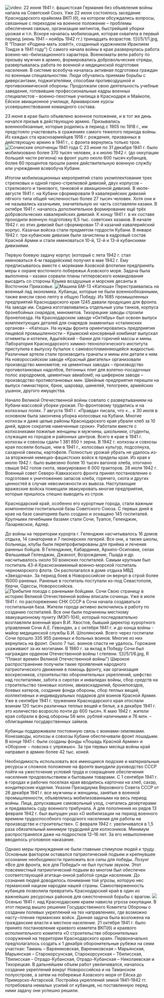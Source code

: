 ![video:](https://rutube.ru/video/ee285bb5a4579bbb6423710d29d523f6/ "")
22 июня 1941 г. фашистская Германия без объявления войны напала на Советский Союз. Уже 22 июня состоялось заседание Краснодарского крайкома ВКП (б), на котором обсуждались вопросы, связанные с переходом на военное положение – проблемы обеспечения связью, организации митингов, быстрейшей уборки урожая и т.п. Вскоре началась мобилизация, которая охватила в первый период (июнь 1941 – ноябрь 1942 гг.) тринадцать  возрастов. 
![](/5/1/1.jpg, R "Плакат «Родина-мать зовёт!», созданный художником Ираклием Тоидзе в 1941 году")
С самого начала войны в крае развернулась работа военно-мо¬билизационного характера. Военкоматы вели работу по призыву мужчин в армию, формировались добровольческие отряды, развертывалась работа по военной и медицинской подготовке населения. В системе всеобуча началась активная подготовка граждан по военным специальностям. Люди обучались приемам борьбы с диверсантами, поджигателями, способам противоздушной и противохимической обороны. Продолжали свою деятельность учебные заведения, готовившие профессиональные кадры военных специалистов – военно-пехотные училища в Краснодаре и Майкопе, Ейское авиационное училище, Армавирские курсы усовершенствования командного состава.

23 июня в крае было объявлено военное положение, и в тот же день начался призыв в действующую армию. Призывались военнообязанные, которые родились в период с 1905 по 1918 г., им предстояло участвовать в сражениях самого тяжелого периода войны. Из каждых ста красноармейцев 1918 г. рождения, призванных в действующую армию в 1941 г., с фронта вернулись только трое. 
![](/5/1/2.jpg "Сочинские ополченцы 1941 года")
С 23 июня по 31 декабря 1941 г. было мобилизовано более 370 тысяч человек, а к июлю 1942 г. (до оккупации большей части региона) на фронт ушло около 600 тысяч кубанцев, более 60 процентов прошли ранее действительную военную службу или учреждения всевобуча Кубани.

Итогом мобилизационных мероприятий стало укомплектование трех стрелковых и одной горно-стрелковой дивизий, двух корпусов – стрелкового и танкового, танковой и авиационной дивизий. В июле-августе 1941 г. на Кубани сформировали 9 кавалерийских дивизий лёгкого типа общей численностью более 27 тысяч человек. Хотя они и не назывались казачьими, значительную их часть составляли казаки. В октябре 1941 г. началось дополнительное формирование ещё трёх добровольческих кавалерийских дивизий. К концу 1941 г. в их составе проходили военную подготовку 6,5 тыс. советских казаков. В начале 1942 г. из этих дивизий был сформирован 17-й казачий кавалерийский корпус. Казачьи войска стали предметом гордости Кубани. В январе 1942 г. три кубанские дивизии были зачислены в кадровый состав Красной Армии и стали именоваться 10-й, 12-й и 13-й кубанскими дивизиями.

Первую боевую задачу корпус (который с лета 1942 г. стал именоваться 4-м гвардейским) получил в мае 1942 г. Ему предписывалось вместе с моряками Азовской флотилии предпринять меры к охране восточного побережья Азовского моря. Задача была выполнена – казаки сорвали планы гитлеровского командования высадить со стороны Крыма воздушные и морские десанты в Восточном Приазовье.
![](/5/1/4.jpg "Машина БМ-13 «Катюша»")
Перестраивалась на военный лад экономика. Кубанцы, которые не были военнообязанными, также внесли свою лепту в общую Победу. Из 1685 промышленных предприятий Краснодарского края 1245 давали продукцию для фронта. На заводе им. Седина изготавливались отдельные узлы танков, корпуса бронебойных снарядов, минометов. Тихорецкие заводы строили бронепоезда. На Краснодарском заводе «Октябрь» был освоен выпуск комплектующих деталей для снарядов знаменитых «сталинских органов» - «Катюш». На нужды фронта ориентировались предприятия пищевой промышленности – Крымский консервный комбинат выпускал огнеметы и котелки, Адыгейский – банки для горючей массы и мины. Лаборатория Краснодарского химико-технологического института приступила к выпуску бутылок с самовоспламеняющейся жидкостью. Различные артели стали производить гранаты и мины или детали к ним. На новороссийском заводе «Красный двигатель» организовали производство минометов; на цементных заводах – производство противотанковых надолбов, бетонных плит для взлетно-посадочных полос аэродромов, цементных авиабомб; на шиферном заводе – производство противотанковых мин. Швейные предприятия перешли на выпуск гимнастерок, брюк, шаровар, шинелей, телогреек, армейских ушанок, другого имущества. 

Начало Великой Отечественной войны совпало с развертыванием на Кубани массовой уборки урожая. По-фронтовому трудились и на колхозных полях. 7 августа 1941 г. «Правда» писала, что «… к 30 июля в основном была закончена уборка колосовых на Кубани. Многие колхозы и даже целые районы Краснодарского края убрали хлеб за 10 дней, вдвое сократив намеченные сроки». Работали вместе с колхозниками пожилые женщины и мужчины, школьники, студенты, служащие из городов и районных центров. Всего в крае в 1941 г. колхозы и совхозы сдали 1 381 850 т зерна. В 1942 г. колхозы и совхозы края посеяли больше, чем в 1941 г., колосовых культур, подсолнуха, сахарной свеклы, картофеля. Полностью урожай убрать не удалось из-за вторжения немецко-фашистских войск в пределы края. Из края к июлю 1942 г. было вывезено более 10 тысяч вагонов хлеба, отогнано свыше 942 голов скота, эвакуировано 6 000 тракторов. 28 июля 1942 г. Военный совет Северо-Кавказского фронта принял постановление о подготовке к уничтожению запасов хлеба, горячего, скота и других ценностей в случае невозможности их вывоза. Наступающие вражеские войска помещали эвакуировать многие предприятия, которые пришлось спешно выводить из строя. 

Краснодарский край, особенно его курортные города, стали важным компонентом госпитальной базы Советского Союза. С первых дней в крае на базе санаториев было создано и оснащено 145 госпиталей. Крупными лечебными базами стали Сочи, Туапсе, Геленджик, Лазаревское, Адлер.

До войны на территории курорта г. Геленджик насчитывалось 16 домов отдыха, 14 санаториев и 7 пионерских лагерей. Все они, а также школы, больницы, клубы были перепрофилированы для приёма и лечения раненых бойцов. В Геленджике, Кабардинке, Архипо-Осиповке, селах Фальшивый Геленджик, Джанхот, Возрождение, Пшада и др. насчитывалось около 50 воинских госпиталей. Самым крупным был госпиталь 43-й Краснознаменный военно-морской госпиталь черноморского флота. Он располагался в доме отдыха МВД «Звездочка». За период боев в Новороссийске он вернул в строй более 15000 раненых. Раненые в госпиталь поступали из-под Севастополя, Керчи, Одессы, Новороссийска. 
![](/5/1/3.jpg "Прибытие поезда с ранеными бойцами. Сочи")
Свою страницу в историю Великой Отечественной войны вписали сочинцы. Уже в июле 1941 г. по распоряжению СНК СССР в Сочи начала создаваться госпитальная база. Жители города активно включились в работу по созданию госпиталей. Все они были подчинены местному эвакуационному пункту (МЭП-104), который последовательно возглавляли военный врач В.И. Хвостов, бывший директор курортного управления Сочи А.Е. Гевондян, а с октября 1941 г. и до конца войны - майор медицинской службы Б.И. Шполянский. Всего через госпитали Сочи прошло 335 955 раненых и больных воинов. Многие из них вернулись на фронт. Около 7 тыс. воинов спасти не удалось. Горожане ухаживают за их могилами. В 1980 г. за вклад в Победу Сочи был награжден орденом Отечественной войны I степени.
![](/5/1/6.jpg, R "Плакат времен Великой Отечественной войны")
Широкое распространение получили такие проявления народного патриотического движения в помощь фронту, как организация воскресников, строительство оборонительных укреплений, шефство над госпиталями, забота о сиротах и инвалидах войны, сбор средств на строительство танковых колонн, авиаэскадрилий, бронепоездов, боевых катеров, создание фонда обороны, сбор теплых вещей, коллективных и индивидуальных подарков для воинов Красной Армии. Уже в сентябре 1941 г. труженики Краснодарского края отослали воинам 120 тысяч различных теплых вещей и белья, а в декабре 1941 г. это количество возросло почти до 600 тысяч. К маю 1942 г. жители края собрали в фонд обороны 56 млн. рублей наличными и 76 млн. – облигациями государственных займов.  

Кубанцы поддерживали постоянную связь с воинами-земляками. Конезаводы, колхозы и совхозы Кубани обеспечивали фронт лошадьми. В конце 1941 г. были созданы фонды «Лошадь Красной Армии» и «Обороне − повозка с упряжью». За три первых месяца войны край направил в армию более 42 тыс. коней.

Необходимость использовать все имеющиеся людские и материальные ресурсы и сложное положение на фронте вынудили руководство СССР пойти на ужесточение условий труда и сокращение обеспечения населения продовольствием и бытовыми товарами. С 1 сентября 1941 г. в городах и рабочих поселках края вводились карточки на хлеб, сахар, кондитерские изделия. Указом Президиума Верховного Совета СССР от 26 декабря 1941 г. все мужчины и женщины, занятые в военной промышленности, объявлялись мобилизованными на весь период войны. Лица, допускавшие самовольный уход, считались дезертирами и предавались суду военного трибунала. А для пополнения их рядов 13 февраля 1942 г. был выпущен указ «О мобилизации на период военного времени трудоспособного городского населения для работы на производстве и строительстве». С февраля 1942 г. увеличивался в 1,5 раза обязательный минимум трудодней для колхозников. Минимум распространялся даже на подростков 12–16 лет. За его невыполнение вводилось уголовное наказание.

Однако меры принуждения не были главным стимулом людей к труду. Основным фактором оставался патриотический подъем и крепнувшее осознание необходимости приложить все силы для победы. Лозунг «Все для фронта, все для Победы!» не был пустым звуком. Этот повсеместный патриотический подъем во многом был обеспечен соответствующей агитаци-онной работой среди населения. До сознания людей доводилось понимание той угрозы, которую нес германский нацизм народам нашей страны. Самоотверженность кубанцев позволила превратить Краснодарский край в один из важнейших ресурсных районов для ожесточенной борьбы с врагом.
![](/5/1/8.jpg  "")
Осенью 1941 г. над Краснодарским краем нависла угроза оккупации. В этот период вышло решение Государственного Комитета Обороны о создании полевых укреплений на тех направлениях, где возможно насту¬пление германских войск. Данная задача была возложена на гражданские власти и местное население. 21 октября 1941 г. было принято постановление краевого комитета ВКП(б) и краевого исполнительного комитета «О строительстве оборонительных сооружений на территории Краснодарского края». Первоначально предполагалось создать к 1 декабря оборонительные рубежи на семи участках: Тамань – Варениковская, Варениковская – Марьянская, Марьянская – Старокорсунская, Старокорсунская – Тбилисская, Тбилисская – Отрадо-Кубанская, Отрадо-Кубанская – Николаевская и Тихорецкая. В дальнейшем объем работ увеличивался, началось создание укреплений вокруг Новороссийска и на Таманском полуострове, а затем на побережье Азовского моря от Ейска до Приморско-Ахтарской. Постройка укреплений зимой 1941–1942 гг. потребовала немалых усилий от кубанцев, но поставленную перед ними задачу они успешно решили.
